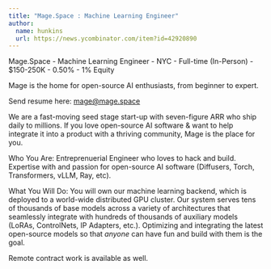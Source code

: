 ```yaml
---
title: "Mage.Space : Machine Learning Engineer"
author:
  name: hunkins
  url: https://news.ycombinator.com/item?id=42920890
---
```

Mage.Space - Machine Learning Engineer - NYC - Full-time (In-Person) - $150-250K - 0.50% - 1% Equity

Mage is the home for open-source AI enthusiasts, from beginner to expert.

Send resume here: mage@mage.space

We are a fast-moving seed stage start-up with seven-figure ARR who ship daily to millions. If you love open-source AI software &amp; want to help integrate it into a product with a thriving community, Mage is the place for you.

Who You Are: Entreprenuerial Engineer who loves to hack and build. Expertise with and passion for open-source AI software (Diffusers, Torch, Transformers, vLLM, Ray, etc).

What You Will Do: You will own our machine learning backend, which is deployed to a world-wide distributed GPU cluster. Our system serves tens of thousands of base models across a variety of architectures that seamlessly integrate with hundreds of thousands of auxiliary models (LoRAs, ControlNets, IP Adapters, etc.). Optimizing and integrating the latest open-source models so that *anyone* can have fun and build with them is the goal.

Remote contract work is available as well.
<JobApplication />
